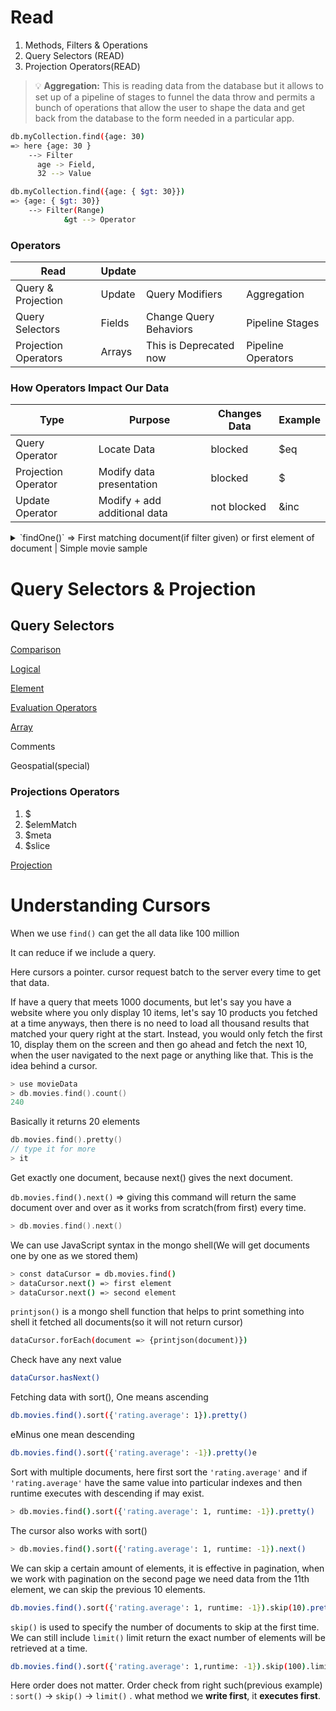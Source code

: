 # Read

1. Methods, Filters & Operations
2. Query Selectors (READ)
3. Projection Operators(READ)


>💡 **Aggregation:** This is reading data from the database but it allows to set up of a pipeline of stages to funnel the data throw and permits a bunch of operations that allow the user to shape the data and get back from the database to the form needed in a particular app.


```bash
db.myCollection.find({age: 30)
=> here {age: 30 } 
	--> Filter 
	  age -> Field, 
	  32 --> Value

db.myCollection.find({age: { $gt: 30}})
=> {age: { $gt: 30}} 
	--> Filter(Range) 
			&gt --> Operator
```
    

### Operators

| Read | Update |  |  |
| --- | --- | --- | --- |
| Query & Projection | Update | Query Modifiers | Aggregation |
| Query Selectors | Fields | Change Query Behaviors | Pipeline Stages |
| Projection Operators | Arrays | This is Deprecated now | Pipeline Operators |

### How Operators Impact Our Data

| Type | Purpose | Changes Data | Example |
| --- | --- | --- | --- |
| Query Operator | Locate Data | blocked | $eq |
| Projection Operator | Modify data presentation | blocked | $ |
| Update Operator | Modify + add additional data | not blocked | &inc |

<details>
  <summary>`findOne()` ⇒ First matching document(if filter given) or first element of document | Simple movie sample</summary>
  
  ```bash
  > use movieData
  switched to db movieData
  > cls
  
  // findOne() => First matching document
  
  > db.movies.findOne()
  {
      "_id" : ObjectId("5f15a22a9bfbc37d06f66616"),
      "id" : 1,
      "url" : "http://www.tvmaze.com/shows/1/under-the-dome",
      "name" : "Under the Dome",
      "type" : "Scripted",
      "language" : "English",
      "genres" : [
          "Drama",
          "Science-Fiction",
          "Thriller"
      ],
      "status" : "Ended",
      "runtime" : 60,
      "premiered" : "2013-06-24",
      "officialSite" : "http://www.cbs.com/shows/under-the-dome/",
      "schedule" : {
          "time" : "22:00",
          "days" : [
              "Thursday"
          ]
      },
      "rating" : {
          "average" : 6.5
      },
      "weight" : 91,
      "network" : {
          "id" : 2,
          "name" : "CBS",
          "country" : {
              "name" : "United States",
              "code" : "US",
              "timezone" : "America/New_York"
          }
      },
      "webChannel" : null,
      "externals" : {
          "tvrage" : 25988,
          "thetvdb" : 264492,
          "imdb" : "tt1553656"
      },
      "image" : {
          "medium" : "http://static.tvmaze.com/uploads/images/medium_portrait/0/1.jpg",
          "original" : "http://static.tvmaze.com/uploads/images/original_untouched/0/1.jpg"
      },
      "summary" : "<p><b>Under the Dome</b> is the story of a small town that is suddenly and inexplicably sealed off from the rest of the world by an enormous transparent dome. The town's inhabitants must deal with surviving the post-apocalyptic conditions while searching for answers about the dome, where it came from and if and when it will go away.</p>",
      "updated" : 1529612668,
      "_links" : {
          "self" : {
              "href" : "http://api.tvmaze.com/shows/1"
          },
          "previousepisode" : {
              "href" : "http://api.tvmaze.com/episodes/185054"
          }
      }
  }
  ```

</details>
    
    
    

# Query Selectors & Projection

## Query Selectors

[Comparison](Read/Comparison.md)

[Logical](Read/Logical.md)

[Element](Read/Element.md)

[Evaluation Operators](Read/Evaluation_Operators.md)

[Array](Read/Array.md)

Comments

Geospatial(special)

### Projections Operators

1. $
2. $elemMatch 
3. $meta
4. $slice

[Projection](Read/Projection.md)

# Understanding Cursors

When we use `find()` can get the all data like 100 million

It can reduce if we include a query.

Here cursors a pointer. cursor request batch to the server every time to get that data.

If have a query that meets 1000 documents, but let's say you have a website where you only display 10 items, let's say 10 products you fetched at a time anyways, then there is no need to load all thousand results that matched your query right at the start. Instead, you would only fetch the first 10, display them on the screen and then go ahead and fetch the next 10, when the user navigated to the next page or anything like that. This is the idea behind a cursor.

```cpp
> use movieData
> db.movies.find().count()
240
```

Basically it returns 20 elements

```cpp
db.movies.find().pretty()
// type it for more
> it
```

Get exactly one document, because next() gives the next document.

`db.movies.find().next()` => giving this command will return the same document over and over as it works from scratch(from first) every time.

```cpp
> db.movies.find().next()
```

We can use JavaScript syntax in the mongo shell(We will get documents one by one as we stored them)

```bash
> const dataCursor = db.movies.find()
> dataCursor.next() => first element
> dataCursor.next() => second element
```

`printjson()` is a mongo shell function that helps to print something into shell it fetched all documents(so it will not return cursor)

```bash
dataCursor.forEach(document => {printjson(document)})
```

Check have any next value

```bash
dataCursor.hasNext()
```

Fetching data with sort(), One means ascending

```bash
db.movies.find().sort({'rating.average': 1}).pretty()
```

eMinus one mean descending

```bash
db.movies.find().sort({'rating.average': -1}).pretty()e
```

Sort with multiple documents, here first sort the `'rating.average'` and if `'rating.average'` have the same value into particular indexes and then runtime executes with descending if may exist.

```bash
> db.movies.find().sort({'rating.average': 1, runtime: -1}).pretty()
```

The cursor also works with sort()

```bash
> db.movies.find().sort({'rating.average': 1, runtime: -1}).next()
```

We can skip a certain amount of elements, it is effective in pagination, when we work with pagination on the second page we need data from the 11th element, we can skip the previous 10 elements.

```bash
db.movies.find().sort({'rating.average': 1, runtime: -1}).skip(10).pretty()
```

`skip()` is used to specify the number of documents to skip at the first time.
We can still include `limit()` limit return the exact number of elements will be retrieved at a time.

```bash
db.movies.find().sort({'rating.average': 1,runtime: -1}).skip(100).limit(10).pretty()
```

Here order does not matter. Order check from right such(previous example) : `sort()` -> `skip()` -> `limit()` . what method we **write first**, it **executes first**.